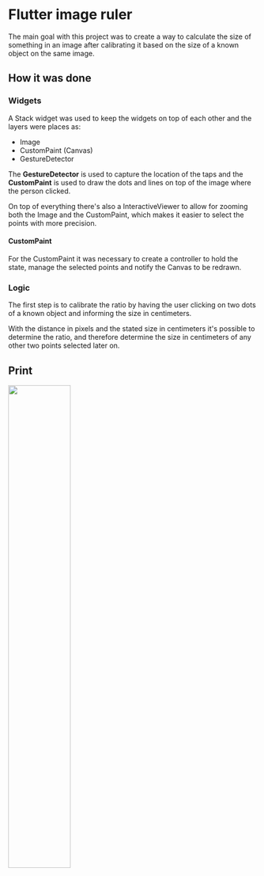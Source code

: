 # Flutter image ruler

The main goal with this project was to create a way to calculate the size of something in an image after calibrating it based on the size of a known object on the same image.

## How it was done

### Widgets
A Stack widget was used to keep the widgets on top of each other and the layers were places as:

- Image
- CustomPaint (Canvas)
- GestureDetector

The **GestureDetector** is used to capture the location of the taps and the **CustomPaint** is used to draw the dots and lines on top of the image where the person clicked.

On top of everything there's also a InteractiveViewer to allow for zooming both the Image and the CustomPaint, which makes it easier to select the points with more precision.

#### CustomPaint
For the CustomPaint it was necessary to create a controller to hold the state, manage the selected points and notify the Canvas to be redrawn.

### Logic
The first step is to calibrate the ratio by having the user clicking on two dots of a known object and informing the size in centimeters.

With the distance in pixels and the stated size in centimeters it's possible to determine the ratio, and therefore determine the size in centimeters of any other two points selected later on.

## Print
<img src="https://user-images.githubusercontent.com/1608564/230801453-bc2f8066-a5c1-4abd-8898-5ec99ce62702.png" width="50%"/>

